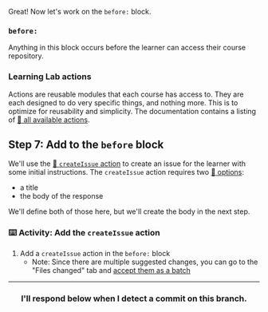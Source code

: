 Great! Now let's work on the `before:` block.

### `before:`
Anything in this block occurs before the learner can access their course repository.

### Learning Lab actions
Actions are reusable modules that each course has access to. They are each designed to do very specific things, and nothing more. This is to optimize for reusability and simplicity. The documentation contains a listing of [:book: all available actions](https://lab.github.com/docs/actions/).

## Step 7: Add to the `before` block

We'll use the [:book: `createIssue` action](https://lab.github.com/docs/actions/createIssue/) to create an issue for the learner with some initial instructions. The `createIssue` action requires two [:book: options](https://lab.github.com/docs/actions/createIssue/#options):
- a title
- the body of the response

We'll define both of those here, but we'll create the body in the next step.

### :keyboard: Activity: Add the `createIssue` action

1. Add a `createIssue` action in the `before:` block
    - Note: Since there are multiple suggested changes, you can go to the "Files changed" tab and [accept them as a batch](https://help.github.com/articles/incorporating-feedback-in-your-pull-request/)

<hr>
<h3 align="center">I'll respond below when I detect a commit on this branch.</h3>
